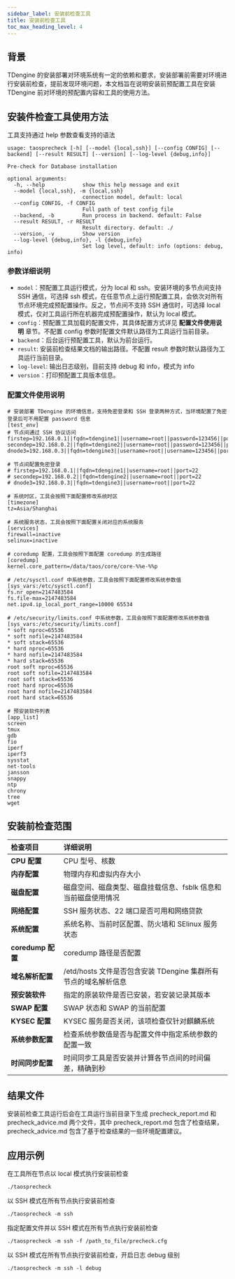 ```yaml
---
sidebar_label: 安装前检查工具
title: 安装前检查工具
toc_max_heading_level: 4
---
```


## 背景

TDengine 的安装部署对环境系统有一定的依赖和要求，安装部署前需要对环境进行安装前检查，提前发现环境问题，本文档旨在说明安装前预配置工具在安装 TDengine 前对环境的预配置内容和工具的使用方法。 

## 安装件检查工具使用方法

工具支持通过 help 参数查看支持的语法

```help
usage: taosprecheck [-h] [--model {local,ssh}] [--config CONFIG] [--backend] [--result RESULT] [--version] [--log-level {debug,info}]

Pre-check for Database installation

optional arguments:
  -h, --help            show this help message and exit
  --model {local,ssh}, -m {local,ssh}
                        connection model, default: local
  --config CONFIG, -f CONFIG
                        Full path of test config file
  --backend, -b         Run process in backend. default: False
  --result RESULT, -r RESULT
                        Result directory. default: ./
  --version, -v         Show version
  --log-level {debug,info}, -l {debug,info}
                        Set log level, default: info (options: debug, info)
```

### 参数详细说明

- `model`：预配置工具运行模式，分为 local 和 ssh。安装环境的多节点间支持 SSH 通信，可选择 ssh 模式，在任意节点上运行预配置工具，会依次对所有节点环境完成预配置操作。反之，节点间不支持 SSH 通信时，可选择 local 模式，仅对工具运行所在机器完成预配置操作，默认为 local 模式。
- `config`：预配置工具加载的配置文件，其具体配置方式详见 **配置文件使用说明** 章节。不配置 config 参数时配置文件默认路径为工具运行当前目录。
- `backend`：后台运行预配置工具，默认为前台运行。
- `result`: 安装前检查结果文档的输出路径。不配置 result 参数时默认路径为工具运行当前目录。
- `log-level`: 输出日志级别，目前支持 debug 和 info，模式为 info
- `version`：打印预配置工具版本信息。

### 配置文件使用说明

```config
# 安装部署 TDengine 的环境信息，支持免密登录和 SSH 登录两种方式，当环境配置了免密登录后可不用配置 password 信息
[test_env]
# 节点间通过 SSH 协议访问
firstep=192.168.0.1||fqdn=tdengine1||username=root||password=123456||port=22
secondep=192.168.0.2||fqdn=tdengine2||username=root||password=123456||port=22
dnode3=192.168.0.3||fqdn=tdengine3||username=root||username=123456||port=22

# 节点间配置免密登录
# firstep=192.168.0.1||fqdn=tdengine1||username=root||port=22
# secondep=192.168.0.2||fqdn=tdengine2||username=root||port=22
# dnode3=192.168.0.3||fqdn=tdengine3||username=root||port=22

# 系统时区，工具会按照下面配置修改系统时区
[timezone]
tz=Asia/Shanghai

# 系统服务状态，工具会按照下面配置关闭对应的系统服务
[services]
firewall=inactive
selinux=inactive

# coredump 配置，工具会按照下面配置 coredump 的生成路径
[coredump]
kernel.core_pattern=/data/taos/core/core-%%e-%%p

# /etc/sysctl.conf 中系统参数，工具会按照下面配置修改系统参数值
[sys_vars:/etc/sysctl.conf]
fs.nr_open=2147483584
fs.file-max=2147483584
net.ipv4.ip_local_port_range=10000 65534

# /etc/security/limits.conf 中系统参数，工具会按照下面配置修改系统参数值
[sys_vars:/etc/security/limits.conf]
* soft nproc=65536
* soft nofile=2147483584
* soft stack=65536
* hard nproc=65536
* hard nofile=2147483584
* hard stack=65536
root soft nproc=65536
root soft nofile=2147483584
root soft stack=65536
root hard nproc=65536
root hard nofile=2147483584
root hard stack=65536

# 预安装软件列表
[app_list]
screen
tmux
gdb
fio
iperf
iperf3
sysstat
net-tools
jansson
snappy
ntp
chrony
tree
wget
```
## 安装前检查范围

| **检查项目** | **详细说明** |
|:--|:----------|
| **CPU 配置** | CPU 型号、核数 |
| **内存配置** | 物理内存和虚拟内存大小 |
| **磁盘配置** | 磁盘空间、磁盘类型、磁盘挂载信息、fsblk 信息和当前磁盘使用情况 |
| **网络配置** | SSH 服务状态、22 端口是否可用和网络贷款 |   
| **系统配置** | 系统名称、当前时区配置、防火墙和 SElinux 服务状态 | 
| **coredump 配置** | coredump 路径是否配置 | 
| **域名解析配置** | /etd/hosts 文件是否包含安装 TDengine 集群所有节点的域名解析信息 | 
| **预安装软件** | 指定的原装软件是否已安装，若安装记录其版本 |
| **SWAP 配置** | SWAP 状态和 SWAP 的当前配置 |
| **KYSEC 配置** | KYSEC 服务是否关闭，该项检查仅针对麒麟系统 |
| **系统参数配置** | 检查系统参数值是否与配置文件中指定系统参数的配置一致 |
| **时间同步配置** | 时间同步工具是否安装并计算各节点间的时间偏差，精确到秒 |

## 结果文件
安装前检查工具运行后会在工具运行当前目录下生成 precheck_report.md 和 precheck_advice.md 两个文件，其中 precheck_report.md 包含了检查结果，precheck_advice.md 包含了基于检查结果的一些环境配置建议。

## 应用示例

在工具所在节点以 local 模式执行安装前检查
```
./taosprecheck
```
以 SSH 模式在所有节点执行安装前检查
```
./taosprecheck -m ssh
```
指定配置文件并以 SSH 模式在所有节点执行安装前检查
```
./taosprecheck -m ssh -f /path_to_file/precheck.cfg
```
以 SSH 模式在所有节点执行安装前检查，开启日志 debug 级别
```
./taosprecheck -m ssh -l debug
```
